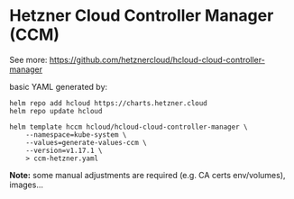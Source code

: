 # Hetzner Cloud Controller Manager (CCM)

See more: https://github.com/hetznercloud/hcloud-cloud-controller-manager

basic YAML generated by:

```
helm repo add hcloud https://charts.hetzner.cloud
helm repo update hcloud

helm template hccm hcloud/hcloud-cloud-controller-manager \
    --namespace=kube-system \
    --values=generate-values-ccm \
    --version=v1.17.1 \
    > ccm-hetzner.yaml
```

**Note:** some manual adjustments are required (e.g. CA certs env/volumes), images...
